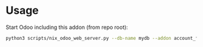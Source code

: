 # Usage

Start Odoo including this addon (from repo root):

```bash
python3 scripts/nix_odoo_web_server.py --db-name mydb --addon account_fiscal_month
```
